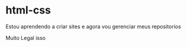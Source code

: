 # html-css
 Estou aprendendo a criar sites e agora vou gerenciar meus 
 repositorios

Muito Legal isso